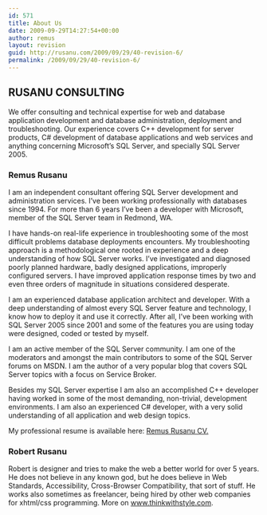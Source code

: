 ```yaml
---
id: 571
title: About Us
date: 2009-09-29T14:27:54+00:00
author: remus
layout: revision
guid: http://rusanu.com/2009/09/29/40-revision-6/
permalink: /2009/09/29/40-revision-6/
---
```

## RUSANU CONSULTING

We offer consulting and technical expertise for web and database application development and database administration, deployment and troubleshooting. Our experience covers C++ development for server products, C# development of database applications and web services and anything concerning Microsoft&#8217;s SQL Server, and specially SQL Server 2005.

### Remus Rusanu

I am an independent consultant offering SQL Server development and administration services. I&#8217;ve been working professionally with databases since 1994. For more than 6 years I&#8217;ve been a developer with Microsoft, member of the SQL Server team in Redmond, WA.

I have hands-on real-life experience in troubleshooting some of the most difficult problems database deployments encounters. My troubleshooting approach is a methodological one rooted in experience and a deep understanding of how SQL Server works. I&#8217;ve investigated and diagnosed poorly planned hardware, badly designed applications, improperly configured servers. I have improved application response times by two and even three orders of magnitude in situations considered desperate.

I am an experienced database application architect and developer. With a deep understanding of almost every SQL Server feature and technology, I know how to deploy it and use it correctly. After all, I&#8217;ve been working with SQL Server 2005 since 2001 and some of the features you are using today were designed, coded or tested by myself.

I am an active member of the SQL Server community. I am one of the moderators and amongst the main contributors to some of the SQL Server forums on MSDN. I am the author of a very popular blog that covers SQL Server topics with a focus on Service Broker.

Besides my SQL Server expertise I am also an accomplished C++ developer having worked in some of the most demanding, non-trivial, development environments. I am also an experienced C# developer, with a very solid understanding of all application and web design topics.

My professional resume is available here: <a title="Remus Rusanu CV" href="http://test.rusanu.com/wp-content/uploads/2007/11/remus-rusanu-cv.pdf" target="_blank">Remus Rusanu CV.</a>



### Robert Rusanu

Robert is designer and tries to make the web a better world for over 5 years. He does not believe in any known god, but he does believe in Web Standards, Accessibility, Cross-Browser Compatibility, that sort of stuff. He works also sometimes as freelancer, being hired by other web companies for xhtml/css programming. More on <a href="http://www.thinkwithstyle.com" target="_blank">www.thinkwithstyle.com</a>.